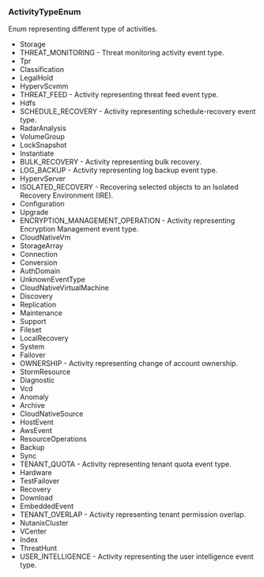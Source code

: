 ### ActivityTypeEnum
Enum representing different type of activities.

- Storage
- THREAT_MONITORING - Threat monitoring activity event type.
- Tpr
- Classification
- LegalHold
- HypervScvmm
- THREAT_FEED - Activity representing threat feed event type.
- Hdfs
- SCHEDULE_RECOVERY - Activity representing schedule-recovery event type.
- RadarAnalysis
- VolumeGroup
- LockSnapshot
- Instantiate
- BULK_RECOVERY - Activity representing bulk recovery.
- LOG_BACKUP - Activity representing log backup event type.
- HypervServer
- ISOLATED_RECOVERY - Recovering selected objects to an Isolated Recovery Environment (IRE).
- Configuration
- Upgrade
- ENCRYPTION_MANAGEMENT_OPERATION - Activity representing Encryption Management event type.
- CloudNativeVm
- StorageArray
- Connection
- Conversion
- AuthDomain
- UnknownEventType
- CloudNativeVirtualMachine
- Discovery
- Replication
- Maintenance
- Support
- Fileset
- LocalRecovery
- System
- Failover
- OWNERSHIP - Activity representing change of account ownership.
- StormResource
- Diagnostic
- Vcd
- Anomaly
- Archive
- CloudNativeSource
- HostEvent
- AwsEvent
- ResourceOperations
- Backup
- Sync
- TENANT_QUOTA - Activity representing tenant quota event type.
- Hardware
- TestFailover
- Recovery
- Download
- EmbeddedEvent
- TENANT_OVERLAP - Activity representing tenant permission overlap.
- NutanixCluster
- VCenter
- Index
- ThreatHunt
- USER_INTELLIGENCE - Activity representing the user intelligence event type.
